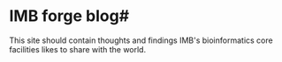 # IMB forge blog#

This site should contain thoughts and findings IMB's bioinformatics core facilities likes to share with the world.

